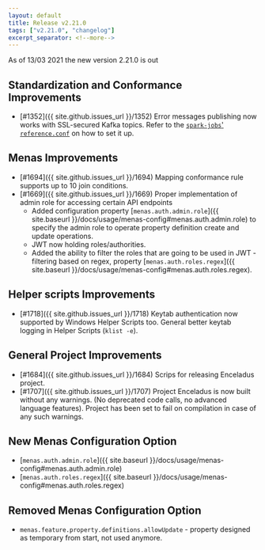 ```yaml
---
layout: default
title: Release v2.21.0
tags: ["v2.21.0", "changelog"]
excerpt_separator: <!--more-->
---
```


As of 13/03 2021 the new version 2.21.0 is out
<!--more-->

## Standardization and Conformance Improvements

- [#1352]({{ site.github.issues_url }}/1352) Error messages publishing now works with SSL-secured Kafka topics. Refer to the [`spark-jobs`' `reference.conf`](https://github.com/AbsaOSS/enceladus/blob/master/spark-jobs/src/main/resources/reference.conf) on how to set it up.

## Menas Improvements

- [#1694]({{ site.github.issues_url }}/1694) Mapping conformance rule supports up to 10 join conditions.
- [#1669]({{ site.github.issues_url }}/1669) Proper implementation of admin role for accessing certain API endpoints  
  - Added configuration property [`menas.auth.admin.role`]({{ site.baseurl }}/docs/usage/menas-config#menas.auth.admin.role) to specify the admin role to operate property definition create and update operations. 
  - JWT now holding roles/authorities.
  - Added the ability to filter the roles that are going to be used in JWT - filtering based on regex, property [`menas.auth.roles.regex`]({{ site.baseurl }}/docs/usage/menas-config#menas.auth.roles.regex).

## Helper scripts Improvements

- [#1718]({{ site.github.issues_url }}/1718) Keytab authentication now supported by Windows Helper Scripts too. General better keytab logging in Helper Scripts (`klist -e`).

## General Project Improvements

- [#1684]({{ site.github.issues_url }}/1684) Scrips for releasing Enceladus project.
- [#1707]({{ site.github.issues_url }}/1707) Project Enceladus is now built without any warnings. (No deprecated code calls, no advanced language features). Project has been set to fail on compilation in case of any such warnings.

## New Menas Configuration Option

* [`menas.auth.admin.role`]({{ site.baseurl }}/docs/usage/menas-config#menas.auth.admin.role)
* [`menas.auth.roles.regex`]({{ site.baseurl }}/docs/usage/menas-config#menas.auth.roles.regex) 

## Removed Menas Configuration Option

* `menas.feature.property.definitions.allowUpdate` - property designed as temporary from start, not used anymore.

